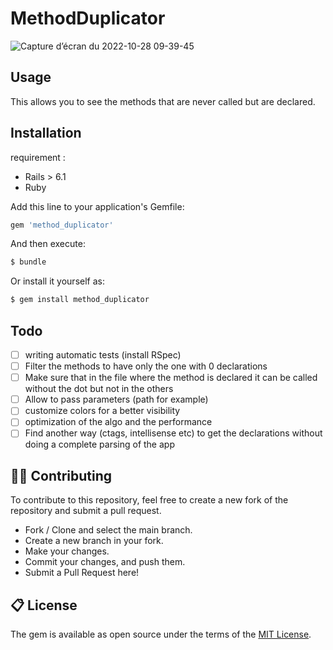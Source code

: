 # MethodDuplicator

![Capture d’écran du 2022-10-28 09-39-45](https://user-images.githubusercontent.com/16017408/198531690-f78d9434-aa0c-4bec-b455-70256e0de5f6.png)

## Usage

This allows you to see the methods that are never called but are declared.

## Installation

requirement :
 - Rails > 6.1
 - Ruby

Add this line to your application's Gemfile:

```ruby
gem 'method_duplicator'
```

And then execute:
```bash
$ bundle
```

Or install it yourself as:
```bash
$ gem install method_duplicator
```

## Todo

- [ ] writing automatic tests (install RSpec)
- [ ] Filter the methods to have only the one with 0 declarations
- [ ] Make sure that in the file where the method is declared it can be called without the dot but not in the others
- [ ] Allow to pass parameters (path for example)
- [ ] customize colors for a better visibility
- [ ] optimization of the algo and the performance
- [ ] Find another way (ctags, intellisense etc) to get the declarations without doing a complete parsing of the app

## 👨‍💻 Contributing

To contribute to this repository, feel free to create a new fork of the repository and submit a pull request.
- Fork / Clone and select the main branch.
- Create a new branch in your fork.
- Make your changes.
- Commit your changes, and push them.
- Submit a Pull Request here!

## 📋 License

The gem is available as open source under the terms of the [MIT License](https://opensource.org/licenses/MIT).
